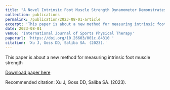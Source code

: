 ```yaml
---
title: "A Novel Intrinsic Foot Muscle Strength Dynamometer Demonstrates Moderate to Excellent Reliability & Validity"
collection: publications
permalink: /publication/2023-08-01-article
excerpt: 'This paper is about a new method for measuring intrinsic foot muscle strength'
date: 2023-08-01
venue: 'International Journal of Sports Physical Therapy'
paperurl: 'https://doi.org/10.26603/001c.84310 '
citation: 'Xu J, Goss DD, Saliba SA. (2023).'
---
```

This paper is about a new method for measuring intrinsic foot muscle strength

[Download paper here](https://doi.org/10.26603/001c.84310 )

Recommended citation: Xu J, Goss DD, Saliba SA. (2023).
